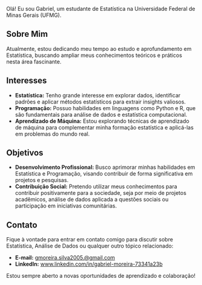 Olá! Eu sou Gabriel, um estudante de Estatística na Universidade Federal de Minas Gerais (UFMG).

## Sobre Mim

Atualmente, estou dedicando meu tempo ao estudo e aprofundamento em Estatística, buscando ampliar meus conhecimentos teóricos e práticos nesta área fascinante.

## Interesses

- **Estatística:** Tenho grande interesse em explorar dados, identificar padrões e aplicar métodos estatísticos para extrair insights valiosos.
- **Programação:** Possuo habilidades em linguagens como Python e R, que são fundamentais para análise de dados e estatística computacional.
- **Aprendizado de Máquina:** Estou explorando técnicas de aprendizado de máquina para complementar minha formação estatística e aplicá-las em problemas do mundo real.

## Objetivos

- **Desenvolvimento Profissional:** Busco aprimorar minhas habilidades em Estatística e Programação, visando contribuir de forma significativa em projetos e pesquisas.
- **Contribuição Social:** Pretendo utilizar meus conhecimentos para contribuir positivamente para a sociedade, seja por meio de projetos acadêmicos, análise de dados aplicada a questões sociais ou participação em iniciativas comunitárias.

## Contato

Fique à vontade para entrar em contato comigo para discutir sobre Estatística, Análise de Dados ou qualquer outro tópico relacionado:

- **E-mail:** gmoreira.silva2005.@gmail.com
- **LinkedIn:** www.linkedin.com/in/gabriel-moreira-73341a23b

Estou sempre aberto a novas oportunidades de aprendizado e colaboração!

<!---
gabriel05mss/gabriel05mss is a ✨ special ✨ repository because its `README.md` (this file) appears on your GitHub profile.
You can click the Preview link to take a look at your changes.
--->
